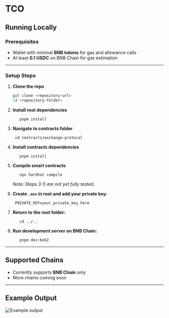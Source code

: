 # TCO

## Running Locally

### Prerequisites
- Wallet with minimal **BNB tokens** for gas and allowance calls
- At least **0.1 USDC** on BNB Chain for gas estimation

---

### Setup Steps

1. **Clone the repo** 
    ```  sh 
    git clone <repository-url>  
    cd <repository-folder>
    ```

2. **Install root dependencies**
    ```shell
       pnpm install
    ```

3. **Navigate to contracts folder**  
   ```shell
    cd contracts/exchange-protocol
    ```

4. **Install contracts dependencies**  
    ```shell
       pnpm install
    ```

5. **Compile smart contracts**
    ```shell
       npx hardhat compile
    ```
   *Note: Steps 3-5 are not yet fully tested.*

6. **Create `.env` in root and add your private key:**  
   ```shell
    PRIVATE_KEY=your_private_key_here
    ```

7. **Return to the root folder:**  
    ```shell
       cd ../..
    ```

8. **Run development server on BNB Chain:**  
    ```shell
       pnpm dev:bnb2
    ```

---

## Supported Chains

- Currently supports **BNB Chain** only
- More chains coming soon

---

## Example Output

![Example output](docs/example-output.png)
